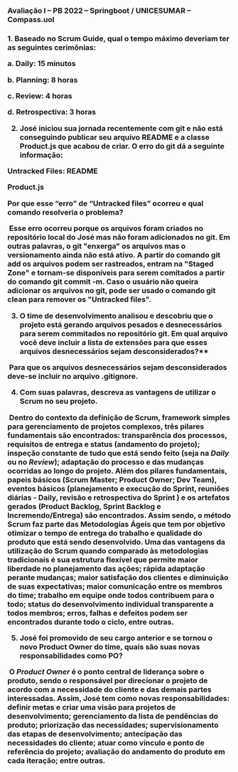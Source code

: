 <h3>Avaliação I – PB 2022 – Springboot / UNICESUMAR – Compass.uol<h3>
1. Baseado no Scrum Guide, qual o tempo máximo deveriam ter as seguintes cerimônias:


  a. Daily:  15 minutos

  b. Planning: 8 horas

  c. Review: 4 horas

  d. Retrospectiva: 3 horas

2. José iniciou sua jornada recentemente com git e não está conseguindo publicar seu arquivo README e a classe Product.js que acabou de criar. O erro do git dá a seguinte informação:

Untracked Files:
README

Product.js

Por que esse “erro” de “Untracked files” ocorreu e qual comando resolveria o problema?

​	Esse erro ocorreu porque os arquivos foram criados no repositório local do José mas não foram adicionados no git. Em outras palavras, o git "enxerga" os arquivos mas o versionamento ainda não está ativo. A partir do comando git add os arquivos podem ser rastreados, entram na "Staged Zone" e tornam-se disponíveis para serem comitados a partir do comando git commit -m. Caso o usuário não queira adicionar os arquivos no git, pode ser usado o comando git clean para remover os "Untracked files".

3. O time de desenvolvimento analisou e descobriu que o projeto está gerando arquivos pesados e desnecessários para serem commitados no repositório git. Em qual arquivo você deve incluir a lista de extensões para que esses arquivos desnecessários sejam desconsiderados?**

​	Para que os arquivos desnecessários sejam desconsiderados deve-se incluir no arquivo .gitignore.

4. Com suas palavras, descreva as vantagens de utilizar o Scrum no seu projeto.

​	Dentro do contexto da definição de Scrum, framework simples para gerenciamento de projetos complexos, três pilares fundamentais são encontrados: transparência dos processos, requisitos de entrega e status (andamento do projeto); inspeção constante de tudo que está sendo feito (seja na *Daily* ou no *Review*); adaptação do processo e das mudanças ocorridas ao longo do projeto. Além dos pilares fundamentais, papeis básicos (Scrum Master; Product Owner; Dev Team), eventos básicos (planejamento e execução do Sprint, reuniões diárias - Daily, revisão e retrospectiva do Sprint ) e os artefatos gerados (Product Backlog, Sprint Backlog e Incremendo/Entrega) são encontrados.  Assim sendo, o método Scrum faz parte das Metodologias Ágeis que tem por objetivo otimizar o tempo de entrega do trabalho e qualidade do produto que está sendo desenvolvido. Uma das vantagens da utilização do Scrum quando comparado às metodologias tradicionais é sua estrutura flexível que permite maior liberdade no planejamento das ações; rápida adaptação perante mudanças; maior satisfação dos clientes e diminuição de suas expectativas; maior comunicação entre os membros do time; trabalho em equipe onde todos contribuem para o todo; status do desenvolvimento individual transparente a todos membros; erros, falhas e defeitos podem ser encontrados durante todo o ciclo, entre outras. 

5. José foi promovido de seu cargo anterior e se tornou o novo Product Owner do time, quais são suas novas responsabilidades como PO?

​	O *Product Owner* é o ponto central de liderança sobre o produto, sendo o  responsável por direcionar o projeto de acordo com a necessidade do cliente e das demais partes interessadas. Assim, José tem como novas responsabilidades: definir metas e criar uma visão para projetos de desenvolvimento; gerenciamento da lista de pendências do produto; priorização das necessidades; supervisionamento das etapas de desenvolvimento; antecipação das necessidades do cliente; atuar como vínculo e ponto de referência do projeto; avaliação do andamento do produto em cada iteração; entre outras.